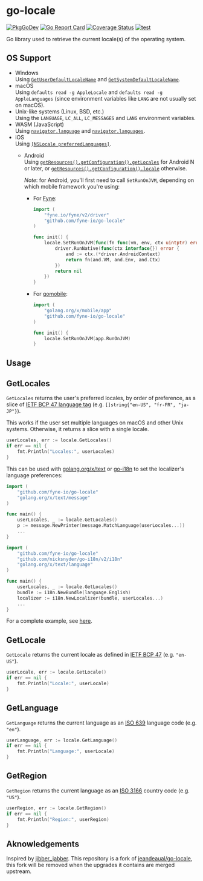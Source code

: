 # go-locale

[![PkgGoDev](https://pkg.go.dev/badge/github.com/fyne-io/go-locale)](https://pkg.go.dev/github.com/fyne-io/go-locale)
[![Go Report Card](https://goreportcard.com/badge/github.com/fyne-io/go-locale)](https://goreportcard.com/report/github.com/fyne-io/go-locale)
[![Coverage Status](https://coveralls.io/repos/github/fyne-io/go-locale/badge.svg?branch=master)](https://coveralls.io/github/fyne-io/go-locale?branch=master)
[![test](https://github.com/fyne-io/go-locale/workflows/test/badge.svg)](https://github.com/fyne-io/go-locale/actions?query=workflow%3Atest)

Go library used to retrieve the current locale(s) of the operating system.

## OS Support

* Windows\
    Using [`GetUserDefaultLocaleName`](https://docs.microsoft.com/en-us/windows/win32/api/winnls/nf-winnls-getuserdefaultlocalename) and [`GetSystemDefaultLocaleName`](https://docs.microsoft.com/en-us/windows/win32/api/winnls/nf-winnls-getsystemdefaultlocalename).
* macOS\
    Using `defaults read -g AppleLocale` and `defaults read -g AppleLanguages` (since environment variables like `LANG` are not usually set on macOS).
* Unix-like systems (Linux, BSD, etc.)\
    Using the `LANGUAGE`, `LC_ALL`, `LC_MESSAGES` and `LANG` environment variables.
* WASM (JavaScript)\
    Using [`navigator.language`](https://developer.mozilla.org/en-US/docs/Web/API/NavigatorLanguage/language) and [`navigator.languages`](https://developer.mozilla.org/en-US/docs/Web/API/NavigatorLanguage/languages).
* iOS\
    Using [`[NSLocale preferredLanguages]`](https://developer.apple.com/documentation/foundation/nslocale/1415614-preferredlanguages).
  * Android\
      Using [`getResources().getConfiguration().getLocales`](https://developer.android.com/reference/android/content/res/Configuration#getLocales()) for Android N or later, or [`getResources().getConfiguration().locale`](https://developer.android.com/reference/android/content/res/Configuration#locale) otherwise.

      *Note*: for Android, you'll first need to call `SetRunOnJVM`, depending on which mobile framework you're using:

      * For [Fyne](https://fyne.io/):

          ```go
          import (
              "fyne.io/fyne/v2/driver"
              "github.com/fyne-io/go-locale"
          )

          func init() {
              locale.SetRunOnJVM(func(fn func(vm, env, ctx uintptr) error) error {
                  driver.RunNative(func(ctx interface{}) error {
                      and := ctx.(*driver.AndroidContext)
                      return fn(and.VM, and.Env, and.Ctx)
                  })
                  return nil
              })
          }
          ```

      * For [gomobile](https://github.com/golang/go/wiki/Mobile):

          ```go
          import (
              "golang.org/x/mobile/app"
              "github.com/fyne-io/go-locale"
          )

          func init() {
              locale.SetRunOnJVM(app.RunOnJVM)
          }
          ```

## Usage

## GetLocales

`GetLocales` returns the user's preferred locales, by order of preference, as a slice of [IETF BCP 47 language tag](https://tools.ietf.org/rfc/bcp/bcp47.txt) (e.g. `[]string{"en-US", "fr-FR", "ja-JP"}`).

This works if the user set multiple languages on macOS and other Unix systems.
Otherwise, it returns a slice with a single locale.

```go
userLocales, err := locale.GetLocales()
if err == nil {
	fmt.Println("Locales:", userLocales)
}
```

This can be used with [golang.org/x/text](https://godoc.org/golang.org/x/text) or [go-i18n](https://github.com/nicksnyder/go-i18n) to set the localizer's language preferences:

```go
import (
	"github.com/fyne-io/go-locale"
	"golang.org/x/text/message"
)

func main() {
	userLocales, _ := locale.GetLocales()
	p := message.NewPrinter(message.MatchLanguage(userLocales...))
	...
}
```

```go
import (
	"github.com/fyne-io/go-locale"
	"github.com/nicksnyder/go-i18n/v2/i18n"
	"golang.org/x/text/language"
)

func main() {
	userLocales, _ := locale.GetLocales()
	bundle := i18n.NewBundle(language.English)
	localizer := i18n.NewLocalizer(bundle, userLocales...)
	...
}
```

For a complete example, see [here](examples/getlocale-gui/main.go).

## GetLocale

`GetLocale` returns the current locale as defined in [IETF BCP 47](https://tools.ietf.org/rfc/bcp/bcp47.txt) (e.g. `"en-US"`).

```go
userLocale, err := locale.GetLocale()
if err == nil {
	fmt.Println("Locale:", userLocale)
}
```

## GetLanguage

`GetLanguage` returns the current language as an [ISO 639](http://en.wikipedia.org/wiki/ISO_639) language code (e.g. `"en"`).

```go
userLanguage, err := locale.GetLanguage()
if err == nil {
	fmt.Println("Language:", userLocale)
}
```

## GetRegion

`GetRegion` returns the current language as an [ISO 3166](http://en.wikipedia.org/wiki/ISO_3166-1) country code (e.g. `"US"`).

```go
userRegion, err := locale.GetRegion()
if err == nil {
	fmt.Println("Region:", userRegion)
}
```

## Aknowledgements

Inspired by [jibber_jabber](https://github.com/cloudfoundry-attic/jibber_jabber).
This repository is a fork of [jeandeaual/go-locale](https://github.com/jeandeaual/go-locale),
this fork will be removed when the upgrades it contains are merged upstream.
